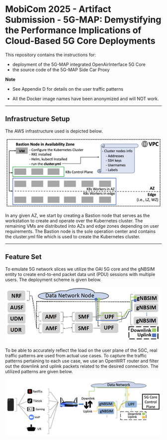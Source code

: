 # MobiCom 2025 - Artifact Submission - 5G-MAP: Demystifying the Performance Implications of Cloud-Based 5G Core Deployments

This repository contains the instructions for:
- deployment of the 5G-MAP integrated OpenAirInterface 5G Core
- the source code of the 5G-MAP Side Car Proxy

**Note**
- See Appendix D for details on the user traffic patterns

- All the Docker image names have been anonymized and will NOT work.


------------------------------------------------------------------------------
## Infrastructure Setup

The AWS infrastructure used is depicted below.

![Alt text](figures/githubdesc.png?raw=true)

In any given AZ, we start by creating a Bastion node that serves as the workstation to create and operate over the Kubernetes cluster. The remaining VMs are distributed into AZs and edge zones depending on user requirements. The Bastion node is the sole operation center and contains the cluster.yml file which is used to create the Kubernetes cluster. 

------------------------------------------------------------------------------
## Feature Set

To emulate 5G network slices we utilize the OAI 5G core and the gNBSIM entity to create end-to-end packet data unit (PDU) sessions with multiple users. The deployment scheme is given below.

![Alt text](figures/oaiflow2.png?raw=true)

To be able to accurately reflect the load on the user plane of the 5GC, real traffic patterns are used from actual use cases. To capture the traffic patterns pertaining to each use case, we use an OpenWRT router and filter out the downlink and uplink packets related to the desired connection. The utilized patterns are given below.

![Alt text](figures/traffictypes.png?raw=true)



